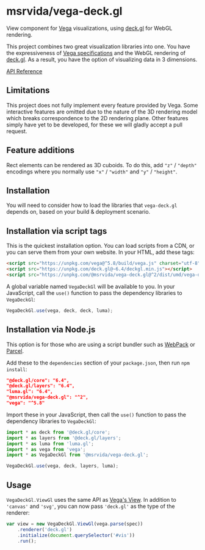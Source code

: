 # msrvida/vega-deck.gl

View component for [Vega](https://vega.github.io/) visualizations, using [deck.gl](https://deck.gl/) for WebGL rendering.

This project combines two great visualization libraries into one. You have the expressiveness of [Vega specifications](https://vega.github.io/vega/docs/specification/) and the WebGL rendering of [deck.gl](https://deck.gl). As a result, you have the option of visualizing data in 3 dimensions.


[API Reference](https://microsoft.github.io/SandDance/docs/vega-deck.gl/v2/api)

## Limitations

This project does not fully implement every feature provided by Vega. Some interactive features are omitted due to the nature of the 3D rendering model which breaks correspondence to the 2D rendering plane. Other features simply have yet to be developed, for these we will gladly accept a pull request.

## Feature additions

Rect elements can be rendered as 3D cuboids. To do this, add `"z"` / `"depth"` encodings where you normally use `"x"` / `"width"` and `"y"` / `"height"`.

## Installation

You will need to consider how to load the libraries that `vega-deck.gl` depends on, based on your build & deployment scenario.

## Installation via script tags

This is the quickest installation option. You can load scripts from a CDN, or you can serve them from your own website. In your HTML, add these tags:

```html
<script src="https://unpkg.com/vega@^5.8/build/vega.js" charset="utf-8"></script>
<script src="https://unpkg.com/deck.gl@~6.4/deckgl.min.js"></script>
<script src="https://unpkg.com/@msrvida/vega-deck.gl@^2/dist/umd/vega-deck.gl.js"></script>
```

A global variable named `VegaDeckGl` will be available to you. In your JavaScript, call the `use()` function to pass the dependency libraries to `VegaDeckGl`:

```js
VegaDeckGl.use(vega, deck, deck, luma);
```

## Installation via Node.js

This option is for those who are using a script bundler such as [WebPack](https://webpack.js.org) or [Parcel](https://parceljs.org).

Add these to the `dependencies` section of your `package.json`, then run `npm install`:

```json
"@deck.gl/core": "6.4",
"@deck.gl/layers": "6.4",
"luma.gl": "6.4",
"@msrvida/vega-deck.gl": "^2",
"vega": "^5.8"
```

Import these in your JavaScript, then call the `use()` function to pass the dependency libraries to `VegaDeckGl`:

```js
import * as deck from '@deck.gl/core';
import * as layers from '@deck.gl/layers';
import * as luma from 'luma.gl';
import * as vega from 'vega';
import * as VegaDeckGl from '@msrvida/vega-deck.gl';

VegaDeckGl.use(vega, deck, layers, luma);
```

## Usage

`VegaDeckGl.ViewGl` uses the same API as [Vega's View](https://github.com/vega/vega-view). In addition to `'canvas'` and `'svg'`, you can now pass `'deck.gl'` as the type of the renderer:

```js
var view = new VegaDeckGl.ViewGl(vega.parse(spec))
    .renderer('deck.gl')
    .initialize(document.querySelector('#vis'))
    .run();
```
